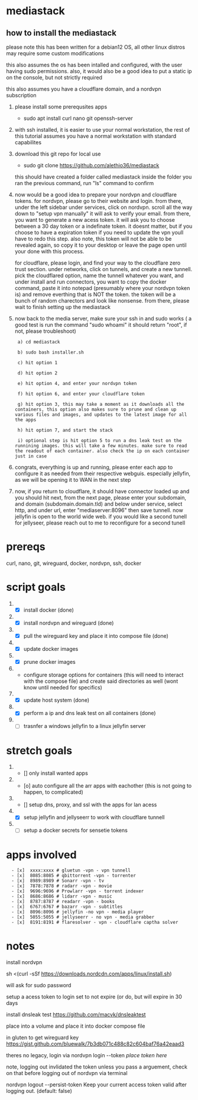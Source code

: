 # mediastack
## how to install the mediastack
please note this has been written for a debian12 OS, all other linux distros may require some custom modifications

this also assumes the os has been intalled and configured, with the user having sudo permissions. also, it would also be a good idea to put a static ip on the console, but not strictly required

this also assumes you have a cloudflare domain, and a nordvpn subscription

1) please install some prerequsites apps
   - sudo apt install curl nano git openssh-server

2) with ssh installed, it is easier to use your normal workstation, the rest of this tutorial assumes you have a normal workstation with standard capabilites

3) download this git repo for local use
    - sudo git clone https://github.com/alethio36/mediastack
      
   this should have created a folder called mediastack inside the folder you ran the previous command, run "ls" command to confirm

4) now would be a good idea to prepare your nordvpn and cloudflare tokens.
   for nordvpn, please go to their website and login. from there, under the left sidebar under services, click on nordvpn. scroll all the way down to "setup vpn manually" it will ask to verify your email. from there, you want to generate a new acess token. it will ask you to choose between a 30 day token or a indefinate token. it doesnt matter, but if you choose to have a expiration token if you need to update the vpn youll have to redo this step. also note, this token will not be able to be revealed again, so copy it to your desktop or leave the page open until your done with this process.

   for cloudflare, please login, and find your way to the cloudflare zero trust section. under networks, click on tunnels, and create a new tunnell. pick the cloudflared option, name the tunnell whatever you want, and under install and run connectors, you want to copy the docker command, paste it into notepad (presumably where your nordvpn token is) and remove everthing that is NOT the token. the token will be a bunch of random charectors and look like nonsense. from there, please wait to finish setting up the mediastack

5) now back to the media server, make sure your ssh in and sudo works ( a good test is run the command "sudo whoami" it should return "root", if not, please troubleshoot)


   
        a) cd mediastack
  
        b) sudo bash installer.sh
  
        c) hit option 1
  
        d) hit option 2
  
        e) hit option 4, and enter your nordvpn token
  
        f) hit option 6, and enter your cloudflare token
  
        g) hit option 3, this may take a moment as it downloads all the containers, this option also makes sure to prune and clean up various files and images, and updates to the latest image for all the apps
  
        h) hit option 7, and start the stack
  
        i) optional step is hit option 5 to run a dns leak test on the runnining images. this will take a few minutes. make sure to read the readout of each container. also check the ip on each container just in case


6) congrats, everything is up and running, please enter each app to configure it as needed from their respective webguis. especially jellyfin, as we will be opening it to WAN in the next step
7) now, if you return to cloudflare, it should have connector loaded up and you should hit next, from the next page, please enter your subdomain, and domain (subdomain.domain.tld) and below under service, select http, and under url, enter "mediaserver:8096" then save tunnell. now jellyfin is open to the world wide web. if you would like a second tunell for jellyseer, please reach out to me to reconfigure for a second tunell



# prereqs
curl, nano, git, wireguard, docker, nordvpn, ssh, docker

# script goals
1) - [x] install docker (done)
2) - [x] install nordvpn and wireguard (done)
3) - [x] pull the wireguard key and place it into compose file (done)
4) - [x] update docker images
5) - [x] prune docker images
6) -  configure storage options for containers (this will need to interact with the compose file) and create said directories as well (wont know until needed for specifics)
7) - [x] update host system (done)
8) - [x] perform a ip and dns leak test on all containers (done)
9) - [ ] trasnfer a windows jellyfin to a linux jellyfin server

# stretch goals
1) - [] only install wanted apps
2) - [o] auto configure all the arr apps with eachother (this is not going to happen, to complicated)
3) - [] setup dns, proxy, and ssl with the apps for lan acess 
4) - [x] setup jellyfin and jellyseerr to work with cloudflare tunnell
5) - [ ] setup a docker secrets for sensetie tokens

# apps involved 

      - [x]  xxxx:xxxx # gluetun -vpn - vpn tunnell
      - [x]  8085:8085 # qbittorrent -vpn - torrenter
      - [x]  8989:8989 # Sonarr -vpn - tv 
      - [x]  7878:7878 # radarr -vpn - movie
      - [x]  9696:9696 # Prowlarr -vpn - torrent indexer
      - [x]  8686:8686 # lidarr -vpn - music
      - [x]  8787:8787 # readarr -vpn - books
      - [x]  6767:6767 # bazarr -vpn - subtitles
      - [x]  8096:8096 # jellyfin -no vpn - media player
      - [x]  5055:5055 # jellyseerr - no vpn - media grabber
      - [x]  8191:8191 # flaresolver - vpn - cloudflare captha solver





# notes

install nordvpn

sh <(curl -sSf https://downloads.nordcdn.com/apps/linux/install.sh)

will ask for sudo password

setup a acess token to login
set to not expire (or do, but will expire in 30 days


install dnsleak test
https://github.com/macvk/dnsleaktest

place into a volume and place it into docker compose file


in gluten to get wireguard key
https://gist.github.com/bluewalk/7b3db071c488c82c604baf76a42eaad3

theres no legacy, login via nordvpn login --token *place token here*

note, logging out invlidated the token unless you pass a arguement, check on that before logging out of nordvpn via terminal

nordvpn logout  --persist-token  Keep your current access token valid after logging out. (default: false)


